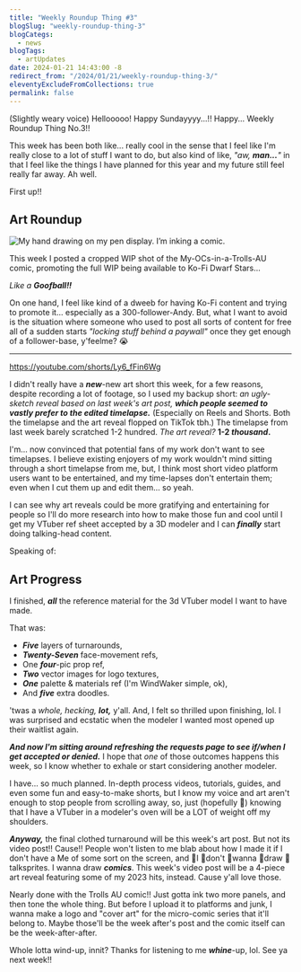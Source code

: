 ```yaml
---
title: "Weekly Roundup Thing #3"
blogSlug: "weekly-roundup-thing-3"
blogCategs:
  - news
blogTags:
  - artUpdates
date: 2024-01-21 14:43:00 -8
redirect_from: "/2024/01/21/weekly-roundup-thing-3/"
eleventyExcludeFromCollections: true
permalink: false
---
```

(Slightly weary voice) Hellooooo! Happy Sundayyyy...!! Happy... Weekly Roundup Thing No.3!!

This week has been both like... really cool in the sense that I feel like I'm really close to a lot of stuff I want to do, but also kind of like, _"aw, **man...**"_ in that I feel like the things I have planned for this year and my future still feel really far away. Ah well.

First up!!

## Art Roundup

![My hand drawing on my pen display. I’m inking a comic.](D:\Users\hikad\Pictures\Art%20Posts\SocMed%20Wips\2024\20240114_AmleyWIP%20IG%201080.png)

This week I posted a cropped WIP shot of the My-OCs-in-a-Trolls-AU comic, promoting the full WIP being available to Ko-Fi Dwarf Stars…

_Like a **Goofball!!**_

On one hand, I feel like kind of a dweeb for having Ko-Fi content and trying to promote it... especially as a 300-follower-Andy. But, what I want to avoid is the situation where someone who used to post all sorts of content for free all of a sudden starts _"locking stuff behind a paywall"_ once they get enough of a follower-base, y'feelme? 😭

---

https://youtube.com/shorts/Ly6_fFin6Wg

I didn't really have a **_new_**-new art short this week, for a few reasons, despite recording a lot of footage, so I used my backup short: _an ugly-sketch reveal based on last week's art post,_ _**which people seemed to vastly prefer to the edited timelapse.**_ (Especially on Reels and Shorts. Both the timelapse and the art reveal flopped on TikTok tbh.) The timelapse from last week barely scratched 1-2 hundred. _The art reveal?_ **1-2 _thousand_.**

I'm… now convinced that potential fans of my work don't want to see timelapses. I believe existing enjoyers of my work wouldn't mind sitting through a short timelapse from me, but, I think most short video platform users want to be entertained, and my time-lapses don't entertain them; even when I cut them up and edit them… so yeah.

I can see why art reveals could be more gratifying and entertaining for people so I'll do more research into how to make those fun and cool until I get my VTuber ref sheet accepted by a 3D modeler and I can _**finally**_ start doing talking-head content.

Speaking of:

## Art Progress

I finished, _**all**_ the reference material for the 3d VTuber model I want to have made.

That was:

- _**Five**_ layers of turnarounds,
- _**Twenty-Seven**_ face-movement refs,
- One _**four**_-pic prop ref,
- _**Two**_ vector images for logo textures,
- _**One**_ palette & materials ref (I'm WindWaker simple, ok),
- And _**five**_ extra doodles.

'twas a _whole, hecking, **lot,**_ y'all. And, I felt so thrilled upon finishing, lol. I was surprised and ecstatic when the modeler I wanted most opened up their waitlist again.

_**And now I'm sitting around refreshing the requests page to see if/when I get accepted or denied.**_ I hope that _one_ of those outcomes happens this week, so I know whether to exhale or start considering another modeler.

I have... so much planned. In-depth process videos, tutorials, guides, and even some fun and easy-to-make shorts, but I know my voice and art aren't enough to stop people from scrolling away, so, just (hopefully 🤞) knowing that I have a VTuber in a modeler's oven will be a LOT of weight off my shoulders.

_**Anyway,**_ the final clothed turnaround will be this week's art post. But not its video post!! Cause!! People won't listen to me blab about how I made it if I don't have a Me of some sort on the screen, and 👏I 👏don't 👏wanna 👏draw 👏talksprites. I wanna draw _**comics**_. This week's video post will be a 4-piece art reveal featuring some of my 2023 hits, instead. Cause y'all love those.

Nearly done with the Trolls AU comic!! Just gotta ink two more panels, and then tone the whole thing. But before I upload it to platforms and junk, I wanna make a logo and "cover art" for the micro-comic series that it'll belong to. Maybe those'll be the week after's post and the comic itself can be the week-after-after.

Whole lotta wind-up, innit? Thanks for listening to me _**whine**_-up, lol. See ya next week!!